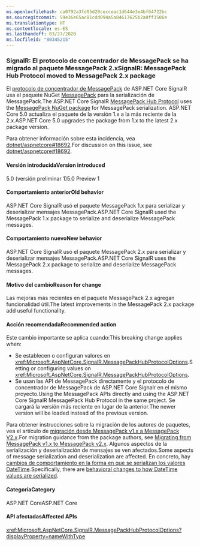 ```yaml
---
ms.openlocfilehash: ca0792a3fd05d28cecceac1d644e3e4bf64722bc
ms.sourcegitcommit: 59e36e65ac81cdd094a5a84617625b2a0ff3506e
ms.translationtype: HT
ms.contentlocale: es-ES
ms.lasthandoff: 03/27/2020
ms.locfileid: "80345215"
---
```

### <a name="signalr-messagepack-hub-protocol-moved-to-messagepack-2x-package"></a><span data-ttu-id="513be-101">SignalR: El protocolo de concentrador de MessagePack se ha migrado al paquete MessagePack 2.x</span><span class="sxs-lookup"><span data-stu-id="513be-101">SignalR: MessagePack Hub Protocol moved to MessagePack 2.x package</span></span>

<span data-ttu-id="513be-102">El [protocolo de concentrador de MessagePack](/aspnet/core/signalr/messagepackhubprotocol) de ASP.NET Core SignalR usa el paquete NuGet [MessagePack](https://www.nuget.org/packages/MessagePack) para la serialización de MessagePack.</span><span class="sxs-lookup"><span data-stu-id="513be-102">The ASP.NET Core SignalR [MessagePack Hub Protocol](/aspnet/core/signalr/messagepackhubprotocol) uses the [MessagePack NuGet package](https://www.nuget.org/packages/MessagePack) for MessagePack serialization.</span></span> <span data-ttu-id="513be-103">ASP.NET Core 5.0 actualiza el paquete de la versión 1.x a la más reciente de la 2.x.</span><span class="sxs-lookup"><span data-stu-id="513be-103">ASP.NET Core 5.0 upgrades the package from 1.x to the latest 2.x package version.</span></span>

<span data-ttu-id="513be-104">Para obtener información sobre esta incidencia, vea [dotnet/aspnetcore#18692](https://github.com/dotnet/aspnetcore/issues/18692).</span><span class="sxs-lookup"><span data-stu-id="513be-104">For discussion on this issue, see [dotnet/aspnetcore#18692](https://github.com/dotnet/aspnetcore/issues/18692).</span></span>

#### <a name="version-introduced"></a><span data-ttu-id="513be-105">Versión introducida</span><span class="sxs-lookup"><span data-stu-id="513be-105">Version introduced</span></span>

<span data-ttu-id="513be-106">5.0 (versión preliminar 1)</span><span class="sxs-lookup"><span data-stu-id="513be-106">5.0 Preview 1</span></span>

#### <a name="old-behavior"></a><span data-ttu-id="513be-107">Comportamiento anterior</span><span class="sxs-lookup"><span data-stu-id="513be-107">Old behavior</span></span>

<span data-ttu-id="513be-108">ASP.NET Core SignalR usó el paquete MessagePack 1.x para serializar y deserializar mensajes MessagePack.</span><span class="sxs-lookup"><span data-stu-id="513be-108">ASP.NET Core SignalR used the MessagePack 1.x package to serialize and deserialize MessagePack messages.</span></span>

#### <a name="new-behavior"></a><span data-ttu-id="513be-109">Comportamiento nuevo</span><span class="sxs-lookup"><span data-stu-id="513be-109">New behavior</span></span>

<span data-ttu-id="513be-110">ASP.NET Core SignalR usó el paquete MessagePack 2.x para serializar y deserializar mensajes MessagePack.</span><span class="sxs-lookup"><span data-stu-id="513be-110">ASP.NET Core SignalR uses the MessagePack 2.x package to serialize and deserialize MessagePack messages.</span></span>

#### <a name="reason-for-change"></a><span data-ttu-id="513be-111">Motivo del cambio</span><span class="sxs-lookup"><span data-stu-id="513be-111">Reason for change</span></span>

<span data-ttu-id="513be-112">Las mejoras más recientes en el paquete MessagePack 2.x agregan funcionalidad útil.</span><span class="sxs-lookup"><span data-stu-id="513be-112">The latest improvements in the MessagePack 2.x package add useful functionality.</span></span>

#### <a name="recommended-action"></a><span data-ttu-id="513be-113">Acción recomendada</span><span class="sxs-lookup"><span data-stu-id="513be-113">Recommended action</span></span>

<span data-ttu-id="513be-114">Este cambio importante se aplica cuando:</span><span class="sxs-lookup"><span data-stu-id="513be-114">This breaking change applies when:</span></span>

* <span data-ttu-id="513be-115">Se establecen o configuran valores en <xref:Microsoft.AspNetCore.SignalR.MessagePackHubProtocolOptions>.</span><span class="sxs-lookup"><span data-stu-id="513be-115">Setting or configuring values on <xref:Microsoft.AspNetCore.SignalR.MessagePackHubProtocolOptions>.</span></span>
* <span data-ttu-id="513be-116">Se usan las API de MessagePack directamente y el protocolo de concentrador de MessagePack de ASP.NET Core Signalr en el mismo proyecto.</span><span class="sxs-lookup"><span data-stu-id="513be-116">Using the MessagePack APIs directly and using the ASP.NET Core SignalR MessagePack Hub Protocol in the same project.</span></span> <span data-ttu-id="513be-117">Se cargará la versión más reciente en lugar de la anterior.</span><span class="sxs-lookup"><span data-stu-id="513be-117">The newer version will be loaded instead of the previous version.</span></span>

<span data-ttu-id="513be-118">Para obtener instrucciones sobre la migración de los autores de paquetes, vea el artículo de [migración desde MessagePack v1.x a MessagePack V2.x](https://github.com/neuecc/MessagePack-CSharp/blob/master/doc/migration.md).</span><span class="sxs-lookup"><span data-stu-id="513be-118">For migration guidance from the package authors, see [Migrating from MessagePack v1.x to MessagePack v2.x](https://github.com/neuecc/MessagePack-CSharp/blob/master/doc/migration.md).</span></span> <span data-ttu-id="513be-119">Algunos aspectos de la serialización y deserialización de mensajes se ven afectados.</span><span class="sxs-lookup"><span data-stu-id="513be-119">Some aspects of message serialization and deserialization are affected.</span></span> <span data-ttu-id="513be-120">En concreto, hay [cambios de comportamiento en la forma en que se serializan los valores DateTime](https://github.com/neuecc/MessagePack-CSharp/blob/master/doc/migration.md#behavioral-changes).</span><span class="sxs-lookup"><span data-stu-id="513be-120">Specifically, there are [behavioral changes to how DateTime values are serialized](https://github.com/neuecc/MessagePack-CSharp/blob/master/doc/migration.md#behavioral-changes).</span></span>

#### <a name="category"></a><span data-ttu-id="513be-121">Categoría</span><span class="sxs-lookup"><span data-stu-id="513be-121">Category</span></span>

<span data-ttu-id="513be-122">ASP.NET Core</span><span class="sxs-lookup"><span data-stu-id="513be-122">ASP.NET Core</span></span>

#### <a name="affected-apis"></a><span data-ttu-id="513be-123">API afectadas</span><span class="sxs-lookup"><span data-stu-id="513be-123">Affected APIs</span></span>

<xref:Microsoft.AspNetCore.SignalR.MessagePackHubProtocolOptions?displayProperty=nameWithType>

<!--

#### Affected APIs

`T:Microsoft.AspNetCore.SignalR.MessagePackHubProtocolOptions`

-->

